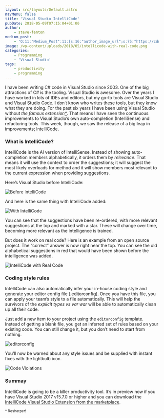 ```yaml
---
layout: src/layouts/Default.astro
navMenu: false
title: 'Visual Studio IntelliCode'
pubDate: 2018-05-09T07:15:04+01:00
author:
    - steve-fenton
medium_post:
    - 'O:11:"Medium_Post":11:{s:16:"author_image_url";s:75:"https://cdn-images-1.medium.com/fit/c/400/400/1*eXkhfEuF41g5W_xnc_ydLA.jpeg";s:10:"author_url";s:38:"https://medium.com/@steve.fenton.co.uk";s:11:"byline_name";N;s:12:"byline_email";N;s:10:"cross_link";s:3:"yes";s:2:"id";s:12:"134dbbeac3f1";s:21:"follower_notification";s:3:"yes";s:7:"license";s:19:"all-rights-reserved";s:14:"publication_id";s:2:"-1";s:6:"status";s:5:"draft";s:3:"url";s:51:"https://medium.com/@steve.fenton.co.uk/134dbbeac3f1";}'
image: /wp-content/uploads/2018/05/intellicode-with-real-code.png
categories:
    - Programming
    - 'Visual Studio'
tags:
    - productivity
    - programming
---
```


I have been writing C# code in Visual Studio since 2003. One of the big attractions of C# is the tooling. Visual Studio is awesome. Over the years I have worked in lots of IDEs and editors, but my go-to tools are Visual Studio and Visual Studio Code. I don’t know who writes these tools, but they know what they are doing. For the past six years I have been using Visual Studio without *the famous extension[\*](#famous-extension)*. That means I have seen the continuous improvements to Visual Studio’s own auto-completion (IntelliSense) and refactoring tools. This week, though, we saw the release of a big leap in improvements; IntelliCode.

### What is IntelliCode?

IntelliCode is the AI version of IntelliSense. Instead of showing auto-completion members alphabetically, it orders them by *relevance*. That means it will use the context to order the suggestions; it will suggest the most likely overloads for method and it will show members most relevant to the current expression when providing suggestions.

Here’s Visual Studio before IntelliCode:

![Before IntelliCode](https://www.stevefenton.co.uk/wp-content/uploads/2018/05/before-intellicode-001.png)

And here is the same thing with IntelliCode added:

![With IntelliCode](https://www.stevefenton.co.uk/wp-content/uploads/2018/05/with-intellicode-001.png)

You can see that the suggestions have been re-ordered, with more relevant suggestions at the top and marked with a star. These will change over time, becoming more relevant as the intelligence is trained.

But does it work on real code? Here is an example from an open source project. The “correct” answer is now right near the top. You can see the old alphabetical suggestions in red that would have been shown before the intelligence was added.

![IntelliCode with Real Code](https://www.stevefenton.co.uk/wp-content/uploads/2018/05/intellicode-with-real-code.png)

### Coding style rules

IntelliCode can also automatically infer your in-house coding style and generate your editor config file (.editorconfig). Once you have this file, you can apply your team’s style to a file automatically. This will help the survivors of the *explicit types vs var war* will be able to automatically clean up all their code.

Just add a new item to your project using the `editorconfig` template. Instead of getting a blank file, you get an inferred set of rules based on your existing code. You can still change it, but you don’t need to start from nothing.

![editorconfig](https://www.stevefenton.co.uk/wp-content/uploads/2018/05/editorconfig.png)

You’ll now be warned about any style issues and be supplied with instant fixes with the lightbulb icon.

![Code Violations](https://www.stevefenton.co.uk/wp-content/uploads/2018/05/code-violations.png)

### Summay

IntelliCode is going to be a killer productivity tool. It’s in preview now if you have Visual Studio 2017 v15.7.0 or higher and you can download the [IntelliCode Visual Studio Extension from the marketplace](https://marketplace.visualstudio.com/items?itemName=VisualStudioExptTeam.VSIntelliCode).

<small id="famous-extension">\* Resharper!</small>